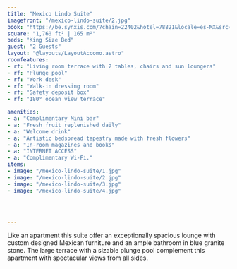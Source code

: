 ```yaml
---
title: "Mexico Lindo Suite"
imagefront: "/mexico-lindo-suite/2.jpg"
book: "https://be.synxis.com/?chain=22402&hotel=78821&locale=es-MX&src=24C&room=SMS%20%20"
square: "1,760 ft² | 165 m²"
beds: "King Size Bed"
guest: "2 Guests"
layout: "@layouts/LayoutAccomo.astro"
roomfeatures:
- rf: "Living room terrace with 2 tables, chairs and sun loungers"
- rf: "Plunge pool"
- rf: "Work desk"
- rf: "Walk-in dressing room"
- rf: "Safety deposit box"
- rf: "180° ocean view terrace"

amenities:
- a: "Complimentary Mini bar"
- a: "Fresh fruit replenished daily"
- a: "Welcome drink"
- a: "Artistic bedspread tapestry made with fresh flowers"
- a: "In-room magazines and books"
- a: "INTERNET ACCESS"
- a: "Complimentary Wi-Fi."
items:
- image: "/mexico-lindo-suite/1.jpg"
- image: "/mexico-lindo-suite/2.jpg"
- image: "/mexico-lindo-suite/3.jpg"
- image: "/mexico-lindo-suite/4.jpg"




---
```

Like an apartment this suite offer an exceptionally spacious lounge with custom designed Mexican furniture and an ample bathroom in blue granite stone. The large terrace with a sizable plunge pool complement this apartment with spectacular views from all sides.





